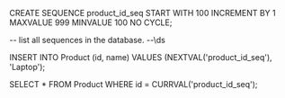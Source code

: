 CREATE SEQUENCE product_id_seq
    START WITH 100
    INCREMENT BY 1
    MAXVALUE 999
    MINVALUE 100
    NO CYCLE;

-- list all sequences in the database.
--\ds


INSERT INTO
  Product (id, name)
VALUES
  (NEXTVAL('product_id_seq'), 'Laptop');

SELECT
  *
FROM
  Product
WHERE
  id = CURRVAL('product_id_seq');